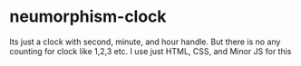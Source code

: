 # neumorphism-clock
Its just a clock with second, minute, and hour handle. But there is no any counting for clock like 1,2,3 etc. I use just HTML, CSS, and Minor JS for this
